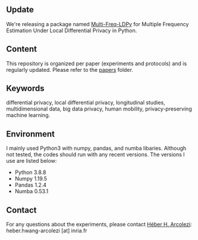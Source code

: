 ## Update
We're releasing a package named [Multi-Freq-LDPy](https://github.com/hharcolezi/multi-freq-ldpy) for Multiple Frequency Estimation Under Local Differential Privacy in Python.

## Content
This repository is organized per paper (experiments and protocols) and is regularly updated. Please refer to the [papers](https://github.com/hharcolezi/ldp-protocols-mobility-cdrs/tree/main/papers) folder.

## Keywords
differential privacy, local differential privacy, longitudinal studies, multidimensional data, big data privacy, human mobility, privacy-preserving machine learning.

## Environment
I mainly used Python3 with numpy, pandas, and numba libaries. Although not tested, the codes should run with any recent versions. The versions I use are listed below:

- Python 3.8.8
- Numpy 1.19.5
- Pandas 1.2.4
- Numba 0.53.1

## Contact
For any questions about the experiments, please contact [Héber H. Arcolezi](https://hharcolezi.github.io/): heber.hwang-arcolezi [at] inria.fr
